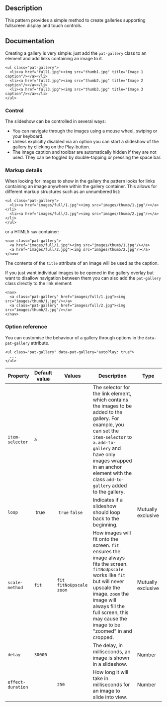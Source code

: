 ## Description

This pattern provides a simple method to create galleries supporting fullscreen
display and touch controls.

## Documentation

Creating a gallery is very simple: just add the `pat-gallery` class to an
element and add links containing an image to it.

    <ul class="pat-gallery">
      <li><a href="full1.jpg"><img src="thumb1.jpg" title="Image 1 caption"/></a></li>
      <li><a href="full2.jpg"><img src="thumb2.jpg" title="Image 2 caption"/></a></li>
      <li><a href="full3.jpg"><img src="thumb3.jpg" title="Image 3 caption"/></a></li>
    </ul>

### Control

The slideshow can be controlled in several ways:

- You can navigate through the images using a mouse wheel, swiping or your keyboard.
- Unless explicitly disabled via an option you can start a slideshow of the gallery by clicking on the Play-button.
- The image caption and toolbar are automatically hidden if they are not used. They can be toggled by double-tapping or pressing the space bar.

### Markup details

When looking for images to show in the gallery the pattern looks for links containing an image anywhere within the gallery container. This allows for different markup structures such as an unnumbered list:

    <ul class="pat-gallery">
      <li><a href="images/full/1.jpg"><img src="images/thumb/1.jpg"/></a></li>
      <li><a href="images/full/2.jpg"><img src="images/thumb/2.jpg"/></a></li>
    </ul>

or a HTML5 `nav` container:

    <nav class="pat-gallery">
      <a href="images/full/1.jpg"><img src="images/thumb/1.jpg"/></a>
      <a href="images/full/2.jpg"><img src="images/thumb/2.jpg"/></a>
    </nav>

The contents of the `title` attribute of an image will be used as the caption.

If you just want individual images to be opened in the gallery overlay but want to disallow navigation between them you can also add the `pat-gallery` class directly to the link element:

    <nav>
      <a class="pat-gallery" href="images/full/1.jpg"><img src="images/thumb/1.jpg"/></a>
      <a class="pat-gallery" href="images/full/2.jpg"><img src="images/thumb/2.jpg"/></a>
    </nav>

### Option reference

You can customise the behaviour of a gallery through options in the
`data-pat-gallery` attribute.

    <ul class="pat-gallery" data-pat-gallery="autoPlay: true">
      ...
    </ul>

| Property          | Default value | Values                      | Description                                                                                                                                                                                                                                                         | Type               |
| ----------------- | ------------- | --------------------------- | ------------------------------------------------------------------------------------------------------------------------------------------------------------------------------------------------------------------------------------------------------------------- | ------------------ |
| `item-selector`   | `a`           |                             | The selector for the link element, which contains the images to be added to the gallery. For example, you can set the `item-selector` to `a.add-to-gallery` and have only images wrapped in an anchor element with the class `add-to-gallery` added to the gallery. |
| `loop`            |  true         |  `true` `false`             | Indicates if a slideshow should loop back to the beginning.                                                                                                                                                                                                         | Mutually exclusive |
| `scale-method`    | `fit`         | `fit` `fitNoUpscale` `zoom` | How images will fit onto the screen. `fit` ensures the image always fits the screen. `fitNoUpscale` works like `fit` but will never upscale the image. `zoom` the image will always fill the full screen, this may cause the image to be "zoomed" in and cropped.   | Mutually exclusive |
| `delay`           | `30000`       |                             | The delay, in milliseconds, an image is shown in a slideshow.                                                                                                                                                                                                       | Number             |
| `effect-duration` |               | `250`                       | How long it will take in milliseconds for an image to slide into view.                                                                                                                                                                                              | Number             |
